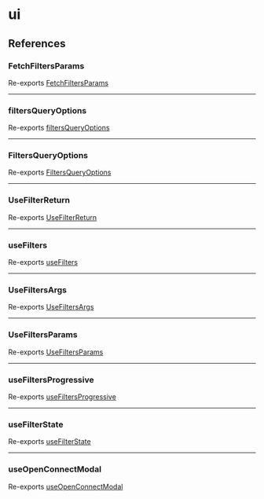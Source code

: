 # ui

## References

### FetchFiltersParams

Re-exports [FetchFiltersParams](index.md#fetchfiltersparams)

***

### filtersQueryOptions

Re-exports [filtersQueryOptions](index.md#filtersqueryoptions-1)

***

### FiltersQueryOptions

Re-exports [FiltersQueryOptions](index.md#filtersqueryoptions)

***

### UseFilterReturn

Re-exports [UseFilterReturn](ui/useFilters.md#usefilterreturn)

***

### useFilters

Re-exports [useFilters](ui/useFilters.md#usefilters)

***

### UseFiltersArgs

Re-exports [UseFiltersArgs](ui/useFilters.md#usefiltersargs)

***

### UseFiltersParams

Re-exports [UseFiltersParams](ui/useFilters.md#usefiltersparams)

***

### useFiltersProgressive

Re-exports [useFiltersProgressive](ui/useFilters.md#usefiltersprogressive)

***

### useFilterState

Re-exports [useFilterState](ui/useFilterState.md#usefilterstate)

***

### useOpenConnectModal

Re-exports [useOpenConnectModal](ui/useOpenConnectModal.md#useopenconnectmodal)
